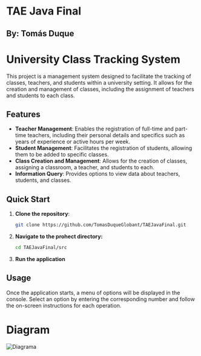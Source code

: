 # TAE Java Final
## By: Tomás Duque 
# University Class Tracking System

This project is a management system designed to facilitate the tracking of classes, teachers, and students within a university setting. It allows for the creation and management of classes, including the assignment of teachers and students to each class.

## Features

- **Teacher Management**: Enables the registration of full-time and part-time teachers, including their personal details and specifics such as years of experience or active hours per week.
- **Student Management**: Facilitates the registration of students, allowing them to be added to specific classes.
- **Class Creation and Management**: Allows for the creation of classes, assigning a classroom, a teacher, and students to each.
- **Information Query**: Provides options to view data about teachers, students, and classes.

## Quick Start

1. **Clone the repository**:

   ```bash
   git clone https://github.com/TomasDuqueGlobant/TAEJavaFinal.git
   ```
2. **Navigate to the prohect directory:**

    ```bash
   cd TAEJavaFinal/src
   ```
3. **Run the application**

## Usage
Once the application starts, a menu of options will be displayed in the console. Select an option by entering the corresponding number and follow the on-screen instructions for each operation.
# Diagram
![Diagrama](./Diagram.png)

